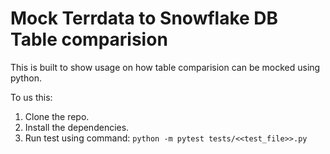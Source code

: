 # Mock Terrdata to Snowflake DB Table comparision
This is built to show usage on how table comparision can be mocked using python.

To us this:
1. Clone the repo.
2. Install the dependencies.
3. Run test using command: `python -m pytest tests/<<test_file>>.py`
